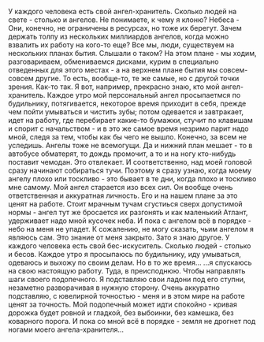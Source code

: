   У каждого человека есть свой ангел-хранитель. Сколько людей на свете - столько и ангелов. Не понимаете, к чему я клоню?
Небеса - Они, конечно, не ограничены в ресурсах, но тоже их берегут. Зачем держать толпу из нескольких миллиардов ангелов, когда можно взвалить их работу на кого-то еще?
Все мы, люди, существуем на нескольких планах бытия. Слышали о таком? На этом плане - мы ходим, разговариваем, обмениваемся дисками, курим в специально отведенных для этого местах - а на верхнем плане бытия мы совсем-совсем другие. То есть, вообще-то, те же самые, но с другой точки зрения. Как-то так.
Я вот, например, прекрасно знаю, кто мой ангел-хранитель.
Каждое утро мой персональный ангел просыпаетмся по будильнику, потягивается, некоторое время приходит в себя, прежде чем пойти умываться и чистить зубы; потом одевается и завтракает, идет на работу, где перебирает какие-то бумажки, стучит по клавишам и спорит с начальством - и в это же самое время незримо парит надо мной, следя за тем, чтобы как бы чего не вышло.
Конечно, за всем не уследишь. Ангелы тоже не всемогущи. Да и нижний план мешает - то в автобусе обматерят, то дождь промочит, а то и на ногу кто-нибудь поставит чемодан. Это отвлекает. И соответственно, над моей головой сразу начинают собираться тучи. Поэтому я сразу узнаю, когда моему ангелу плохо или тоскливо - это бывает в те дни, когда плохо и тоскливо мне самому.
Мой ангел старается изо всех сил. Он вообще очень ответственная и аккуратная личность. Его и на нашем плане за это ценят на работе.
Стоит мрачным тучам сгустиься сверх допустимой нормы - ангел тут же бросается их разгонять и как маленький Атлант, удерживает надо мной кусочек неба. И пока с ангелом всё в порядке - небо на меня не упадет.
К сожалению, не могу сказать, чьим ангелом я являюсь сам. Это знание от меня закрыто. Зато я знаю другое.
У каждого человека есть свой бес-искуситель. Сколько людей - столько и бесов.
Каждое утро я просыпаюсь по будильнику, иду умываться, одеваюсь и выхожу по своим делам. Но в то же время...
...я спускаюсь на свою настоящую работу. Туда, в преисподнюю. Чтобы направлять шаги своего подопечного.
Я подставляю свои ладони под его ступни, незаметно разворачивая в нужную сторону. Очень аккуратно подставляю, с ювелирной точностью - меня и в этом мире на работе ценят за точность. Мой подопечный может идти спокойно - кривая дорожка будет ровной и гладкой, без выбоинки, без камешка, без коварного порога.
И пока со мной всё в порядке - земля не дрогнет под ногами моего ангела-хранителя...    